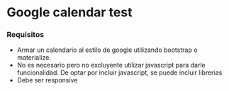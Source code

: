 # Google calendar test

### Requisitos
* Armar un calendario al estilo de google utilizando bootstrap o materialize.
* No es necesario pero no excluyente utilizar javascript para darle funcionalidad. De optar por incluir javascript, se puede 
incluir librerias
* Debe ser responsive

